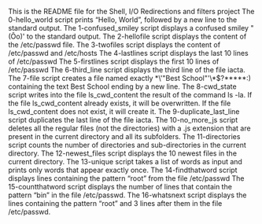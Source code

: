 This is the README file for the Shell, I/O Redirections and filters project
The 0-hello_world script prints “Hello, World”, followed by a new line to the standard output.
The 1-confused_smiley script displays a confused smiley "(Ôo)' to the standard output.
The 2-hellofile script displays  the content of the /etc/passwd file.
The 3-twofiles script displays  the content of /etc/passwd and /etc/hosts
The 4-lastlines script displays  the last 10 lines of /etc/passwd
The 5-firstlines script displays  the first 10 lines of /etc/passwd
The 6-third_line script displays  the  third line of the file iacta.
The 7-file script  creates a file named exactly \*\\'"Best School"\'\\*$\?\*\*\*\*\*:) containing the text Best School ending by a new line.
The 8-cwd_state script writes into the file ls_cwd_content the result of the command ls -la. If the file ls_cwd_content already exists, it will be overwritten. If the file ls_cwd_content does not exist, it will create it.
The 9-duplicate_last_line script duplicates the last line of the file iacta.
The 10-no_more_js script deletes all the regular files (not the directories) with a .js extension that are present in the current directory and all its subfolders.
The 11-directories script  counts the number of directories and sub-directories in the current directory.
The 12-newest_files script  displays the 10 newest files in the current directory.
The 13-unique script takes a list of words as input and prints only words that appear exactly once.
The 14-findthatword script displays lines containing the pattern “root” from the file /etc/passwd
The 15-countthatword script displays  the number of lines that contain the pattern “bin” in the file /etc/passwd.
The 16-whatsnext script displays  the  lines containing the pattern “root” and 3 lines after them in the file /etc/passwd.
